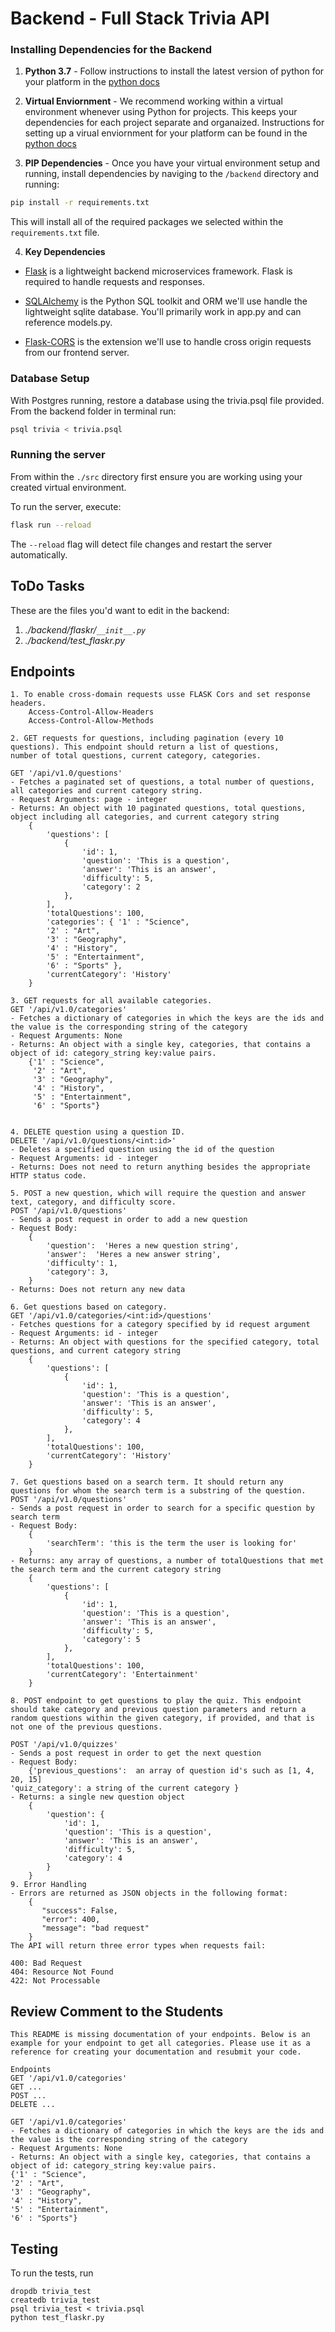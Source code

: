 # Backend - Full Stack Trivia API 

### Installing Dependencies for the Backend

1. **Python 3.7** - Follow instructions to install the latest version of python for your platform in the [python docs](https://docs.python.org/3/using/unix.html#getting-and-installing-the-latest-version-of-python)


2. **Virtual Enviornment** - We recommend working within a virtual environment whenever using Python for projects. This keeps your dependencies for each project separate and organaized. Instructions for setting up a virual enviornment for your platform can be found in the [python docs](https://packaging.python.org/guides/installing-using-pip-and-virtual-environments/)


3. **PIP Dependencies** - Once you have your virtual environment setup and running, install dependencies by naviging to the `/backend` directory and running:
```bash
pip install -r requirements.txt
```
This will install all of the required packages we selected within the `requirements.txt` file.


4. **Key Dependencies**
 - [Flask](http://flask.pocoo.org/)  is a lightweight backend microservices framework. Flask is required to handle requests and responses.

 - [SQLAlchemy](https://www.sqlalchemy.org/) is the Python SQL toolkit and ORM we'll use handle the lightweight sqlite database. You'll primarily work in app.py and can reference models.py. 

 - [Flask-CORS](https://flask-cors.readthedocs.io/en/latest/#) is the extension we'll use to handle cross origin requests from our frontend server. 

### Database Setup
With Postgres running, restore a database using the trivia.psql file provided. From the backend folder in terminal run:
```bash
psql trivia < trivia.psql
```

### Running the server

From within the `./src` directory first ensure you are working using your created virtual environment.

To run the server, execute:

```bash
flask run --reload
```

The `--reload` flag will detect file changes and restart the server automatically.

## ToDo Tasks
These are the files you'd want to edit in the backend:

1. *./backend/flaskr/`__init__.py`*
2. *./backend/test_flaskr.py*



## Endpoints
```
1. To enable cross-domain requests usse FLASK Cors and set response headers. 
    Access-Control-Allow-Headers
    Access-Control-Allow-Methods

2. GET requests for questions, including pagination (every 10 questions). This endpoint should return a list of questions, 
number of total questions, current category, categories. 

GET '/api/v1.0/questions'
- Fetches a paginated set of questions, a total number of questions, all categories and current category string. 
- Request Arguments: page - integer
- Returns: An object with 10 paginated questions, total questions, object including all categories, and current category string
    {
        'questions': [
            {
                'id': 1,
                'question': 'This is a question',
                'answer': 'This is an answer', 
                'difficulty': 5,
                'category': 2
            },
        ],
        'totalQuestions': 100,
        'categories': { '1' : "Science",
        '2' : "Art",
        '3' : "Geography",
        '4' : "History",
        '5' : "Entertainment",
        '6' : "Sports" },
        'currentCategory': 'History'
    }

3. GET requests for all available categories. 
GET '/api/v1.0/categories'
- Fetches a dictionary of categories in which the keys are the ids and the value is the corresponding string of the category
- Request Arguments: None
- Returns: An object with a single key, categories, that contains a object of id: category_string key:value pairs. 
    {'1' : "Science",
     '2' : "Art",
     '3' : "Geography",
     '4' : "History",
     '5' : "Entertainment",
     '6' : "Sports"}


4. DELETE question using a question ID. 
DELETE '/api/v1.0/questions/<int:id>'
- Deletes a specified question using the id of the question
- Request Arguments: id - integer
- Returns: Does not need to return anything besides the appropriate HTTP status code. 

5. POST a new question, which will require the question and answer text, category, and difficulty score. 
POST '/api/v1.0/questions'
- Sends a post request in order to add a new question
- Request Body: 
    {
        'question':  'Heres a new question string',
        'answer':  'Heres a new answer string',
        'difficulty': 1,
        'category': 3,
    }
- Returns: Does not return any new data

6. Get questions based on category. 
GET '/api/v1.0/categories/<int:id>/questions'
- Fetches questions for a category specified by id request argument 
- Request Arguments: id - integer
- Returns: An object with questions for the specified category, total questions, and current category string 
    {
        'questions': [
            {
                'id': 1,
                'question': 'This is a question',
                'answer': 'This is an answer', 
                'difficulty': 5,
                'category': 4
            },
        ],
        'totalQuestions': 100,
        'currentCategory': 'History'
    }

7. Get questions based on a search term. It should return any questions for whom the search term is a substring of the question. 
POST '/api/v1.0/questions'
- Sends a post request in order to search for a specific question by search term 
- Request Body: 
    {
        'searchTerm': 'this is the term the user is looking for'
    }
- Returns: any array of questions, a number of totalQuestions that met the search term and the current category string 
    {
        'questions': [
            {
                'id': 1,
                'question': 'This is a question',
                'answer': 'This is an answer', 
                'difficulty': 5,
                'category': 5
            },
        ],
        'totalQuestions': 100,
        'currentCategory': 'Entertainment'
    }

8. POST endpoint to get questions to play the quiz. This endpoint should take category and previous question parameters and return a random questions within the given category, if provided, and that is not one of the previous questions. 

POST '/api/v1.0/quizzes'
- Sends a post request in order to get the next question 
- Request Body: 
    {'previous_questions':  an array of question id's such as [1, 4, 20, 15]
'quiz_category': a string of the current category }
- Returns: a single new question object 
    {
        'question': {
            'id': 1,
            'question': 'This is a question',
            'answer': 'This is an answer', 
            'difficulty': 5,
            'category': 4
        }
    }
9. Error Handling
- Errors are returned as JSON objects in the following format:
    {
       "success": False, 
       "error": 400,
       "message": "bad request"
    } 
The API will return three error types when requests fail:

400: Bad Request
404: Resource Not Found
422: Not Processable
```
## Review Comment to the Students
```
This README is missing documentation of your endpoints. Below is an example for your endpoint to get all categories. Please use it as a reference for creating your documentation and resubmit your code. 

Endpoints
GET '/api/v1.0/categories'
GET ...
POST ...
DELETE ...

GET '/api/v1.0/categories'
- Fetches a dictionary of categories in which the keys are the ids and the value is the corresponding string of the category
- Request Arguments: None
- Returns: An object with a single key, categories, that contains a object of id: category_string key:value pairs. 
{'1' : "Science",
'2' : "Art",
'3' : "Geography",
'4' : "History",
'5' : "Entertainment",
'6' : "Sports"}

```


## Testing
To run the tests, run
```
dropdb trivia_test
createdb trivia_test
psql trivia_test < trivia.psql
python test_flaskr.py
```
